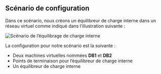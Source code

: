 ## <a name="configuration-scenario"></a>Scénario de configuration

Dans ce scénario, nous créons un équilibreur de charge interne dans un réseau virtuel comme indiqué dans l’illustration suivante :

![Scénario de l’équilibrage de charge interne](./media/load-balancer-get-started-ilb-scenario-include/figure1.png)

La configuration pour notre scénario est la suivante :

* Deux machines virtuelles nommées **DB1** et **DB2**
* Points de terminaison pour l’équilibreur de charge interne
* Un équilibreur de charge interne
